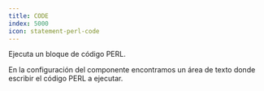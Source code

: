 ```yaml
---
title: CODE
index: 5000
icon: statement-perl-code
---
```


Ejecuta un bloque de código PERL.

En la configuración del componente encontramos un área de texto donde escribir el código PERL a ejecutar.